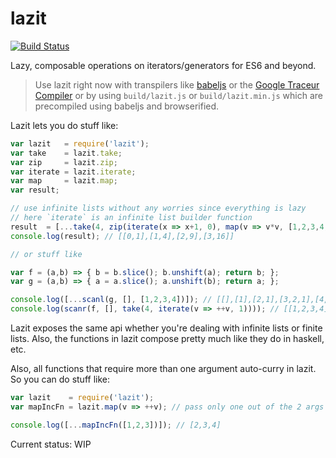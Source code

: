 # lazit

[![Build Status](https://travis-ci.org/zeusdeux/lazit.svg)](https://travis-ci.org/zeusdeux/lazit)

Lazy, composable operations on iterators/generators for ES6 and beyond.

> Use lazit right now with transpilers like [babeljs](http://babeljs.io) or the [Google Traceur Compiler](https://github.com/google/traceur-compiler)
> or by using `build/lazit.js` or `build/lazit.min.js` which are precompiled using babeljs and browserified.

Lazit lets you do stuff like:

```javascript
var lazit   = require('lazit');
var take    = lazit.take;
var zip     = lazit.zip;
var iterate = lazit.iterate;
var map     = lazit.map;
var result;

// use infinite lists without any worries since everything is lazy
// here `iterate` is an infinite list builder function
result  = [...take(4, zip(iterate(x => x+1, 0), map(v => v*v, [1,2,3,4,5,6,7,8])))];
console.log(result); // [[0,1],[1,4],[2,9],[3,16]]

// or stuff like

var f = (a,b) => { b = b.slice(); b.unshift(a); return b; };
var g = (a,b) => { a = a.slice(); a.unshift(b); return a; };

console.log([...scanl(g, [], [1,2,3,4])]); // [[],[1],[2,1],[3,2,1],[4,3,2,1]]
console.log(scanr(f, [], take(4, iterate(v => ++v, 1)))); // [[1,2,3,4],[2,3,4],[3,4],[4],[]]
```

Lazit exposes the same api whether you're dealing with infinite lists or finite lists. Also, the functions in lazit compose pretty much like they do in haskell, etc.

Also, all functions that require more than one argument auto-curry in lazit. So you can do stuff like:

```javascript
var lazit    = require('lazit');
var mapIncFn = lazit.map(v => ++v); // pass only one out of the 2 args required by map

console.log([...mapIncFn([1,2,3])]); // [2,3,4]
```

Current status: WIP
